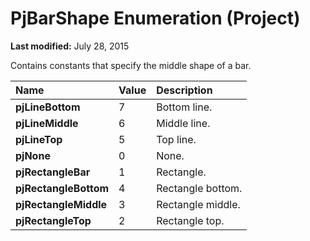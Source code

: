 
# PjBarShape Enumeration (Project)

 **Last modified:** July 28, 2015

Contains constants that specify the middle shape of a bar.


|**Name**|**Value**|**Description**|
|:-----|:-----|:-----|
| **pjLineBottom**|7|Bottom line.|
| **pjLineMiddle**|6|Middle line.|
| **pjLineTop**|5|Top line.|
| **pjNone**|0|None.|
| **pjRectangleBar**|1|Rectangle.|
| **pjRectangleBottom**|4|Rectangle bottom.|
| **pjRectangleMiddle**|3|Rectangle middle.|
| **pjRectangleTop**|2|Rectangle top.|
